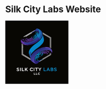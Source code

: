 # Silk City Labs Website

<img src="./assets/images/dark-logo.png" alt="Silk City Labs Logo" width="200"/>
